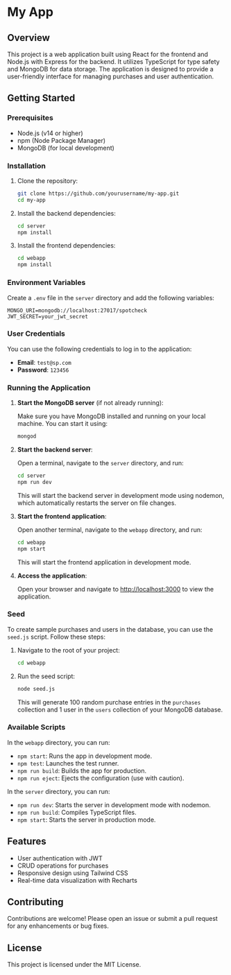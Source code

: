# My App

## Overview

This project is a web application built using React for the frontend and Node.js with Express for the backend. It utilizes TypeScript for type safety and MongoDB for data storage. The application is designed to provide a user-friendly interface for managing purchases and user authentication.

## Getting Started

### Prerequisites

- Node.js (v14 or higher)
- npm (Node Package Manager)
- MongoDB (for local development)

### Installation

1. Clone the repository:

   ```bash
   git clone https://github.com/yourusername/my-app.git
   cd my-app
   ```

2. Install the backend dependencies:

   ```bash
   cd server
   npm install
   ```

3. Install the frontend dependencies:

   ```bash
   cd webapp
   npm install
   ```

### Environment Variables

Create a `.env` file in the `server` directory and add the following variables:

```
MONGO_URI=mongodb://localhost:27017/spotcheck
JWT_SECRET=your_jwt_secret
```

### User Credentials

You can use the following credentials to log in to the application:

- **Email**: `test@sp.com`
- **Password**: `123456`

### Running the Application

1. **Start the MongoDB server** (if not already running):

   Make sure you have MongoDB installed and running on your local machine. You can start it using:

   ```bash
   mongod
   ```

2. **Start the backend server**:

   Open a terminal, navigate to the `server` directory, and run:

   ```bash
   cd server
   npm run dev
   ```

   This will start the backend server in development mode using nodemon, which automatically restarts the server on file changes.

3. **Start the frontend application**:

   Open another terminal, navigate to the `webapp` directory, and run:

   ```bash
   cd webapp
   npm start
   ```

   This will start the frontend application in development mode. 

4. **Access the application**:

   Open your browser and navigate to [http://localhost:3000](http://localhost:3000) to view the application.

### Seed 

To create sample purchases and users in the database, you can use the `seed.js` script. Follow these steps:

1. Navigate to the root of your project:

   ```bash
   cd webapp
   ```

2. Run the seed script:

   ```bash
   node seed.js
   ```

   This will generate 100 random purchase entries in the `purchases` collection and 1 user in the `users`  collection of your MongoDB database.

### Available Scripts

In the `webapp` directory, you can run:

- `npm start`: Runs the app in development mode.
- `npm test`: Launches the test runner.
- `npm run build`: Builds the app for production.
- `npm run eject`: Ejects the configuration (use with caution).

In the `server` directory, you can run:

- `npm run dev`: Starts the server in development mode with nodemon.
- `npm run build`: Compiles TypeScript files.
- `npm start`: Starts the server in production mode.

## Features

- User authentication with JWT
- CRUD operations for purchases
- Responsive design using Tailwind CSS
- Real-time data visualization with Recharts

## Contributing

Contributions are welcome! Please open an issue or submit a pull request for any enhancements or bug fixes.

## License

This project is licensed under the MIT License.
